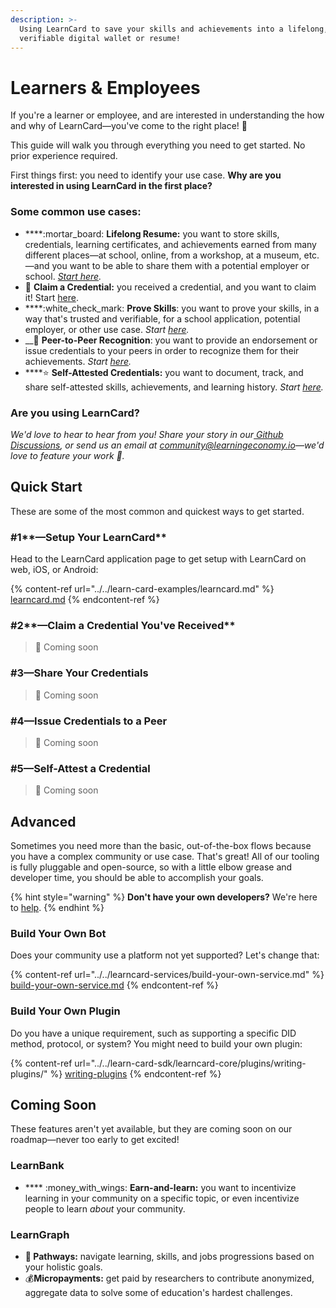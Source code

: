 ```yaml
---
description: >-
  Using LearnCard to save your skills and achievements into a lifelong,
  verifiable digital wallet or resume!
---
```


# Learners & Employees

If you're a learner or employee, and are interested in understanding the how and why of LearnCard—you've come to the right place! :tada:

This guide will walk you through everything you need to get started. No prior experience required.

First things first: you need to identify your use case. **Why are you interested in using LearnCard in the first place?**&#x20;

### Some common use cases:

* ****:mortar\_board: **Lifelong Resume:** you want to store skills, credentials, learning certificates, and achievements earned from many different places—at school, online, from a workshop, at a museum, etc.—and you want to be able to share them with a potential employer or school. [_Start here_](learners-and-employees.md#1-issue-credentials-in-your-community)_._
* 📩 **Claim a Credential:** you received a credential, and you want to claim it! Start [here](learners-and-employees.md#2-claim-a-credential-youve-received).
* ****:white\_check\_mark: **Prove Skills**: you want to prove your skills, in a way that's trusted and verifiable, for a school application, potential employer, or other use case. _Start_ [_here_](learners-and-employees.md#3-share-your-credentials)_._
* __:penguin: **Peer-to-Peer Recognition**: you want to provide an endorsement or issue credentials to your peers in order to recognize them for their achievements. _Start_ [_here_](learners-and-employees.md#4-issue-credentials-to-a-peer)_._
* ****:star: **Self-Attested Credentials:** you want to document, track, and share self-attested skills, achievements, and learning history. _Start_ [_here_](learners-and-employees.md#5-self-attest-a-credential)_._

### **Are you using LearnCard?**

_We'd love to hear to hear from you! Share your story in our_[ _Github Discussions_](https://github.com/learningeconomy/LearnCard/discussions/categories/show-and-tell)_, or send us an email at_ [_community@learningeconomy.io_](mailto:community@learningeconomy.io)_—we'd love to feature your work 🙌._

## Quick Start

These are some of the most common and quickest ways to get started.&#x20;

### #1**—Setup Your LearnCard**

Head to the LearnCard application page to get setup with LearnCard on web, iOS, or Android:

{% content-ref url="../../learn-card-examples/learncard.md" %}
[learncard.md](../../learn-card-examples/learncard.md)
{% endcontent-ref %}

### #2**—Claim a Credential You've Received**

> 🚧 Coming soon

### **#3—Share Your Credentials**

> 🚧 Coming soon

### **#4—Issue Credentials to a Peer**

> 🚧 Coming soon

### **#5—Self-Attest a Credential**

> 🚧 Coming soon

## Advanced

Sometimes you need more than the basic, out-of-the-box flows because you have a complex community or use case. That's great! All of our tooling is fully pluggable and open-source, so with a little elbow grease and developer time, you should be able to accomplish your goals.

{% hint style="warning" %}
**Don't have your own developers?** We're here to [help](../../super-skills-league/custom-development.md).&#x20;
{% endhint %}

### **Build Your Own Bot**

Does your community use a platform not yet supported? Let's change that:

{% content-ref url="../../learncard-services/build-your-own-service.md" %}
[build-your-own-service.md](../../learncard-services/build-your-own-service.md)
{% endcontent-ref %}

### **Build Your Own Plugin**

Do you have a unique requirement, such as supporting a specific DID method, protocol, or system? You might need to build your own plugin:

{% content-ref url="../../learn-card-sdk/learncard-core/plugins/writing-plugins/" %}
[writing-plugins](../../learn-card-sdk/learncard-core/plugins/writing-plugins/)
{% endcontent-ref %}

## Coming Soon

These features aren't yet available, but they are coming soon on our roadmap—never too early to get excited!&#x20;

### LearnBank

* &#x20;**** :money\_with\_wings: **Earn-and-learn:** you want to incentivize learning in your community on a specific topic, or even incentivize people to learn _about_ your community.&#x20;

### LearnGraph

* **🥾 Pathways:** navigate learning, skills, and jobs progressions based on your holistic goals.
* :moneybag:**Micropayments:** get paid by researchers to contribute anonymized, aggregate data to solve some of education's hardest challenges. &#x20;
